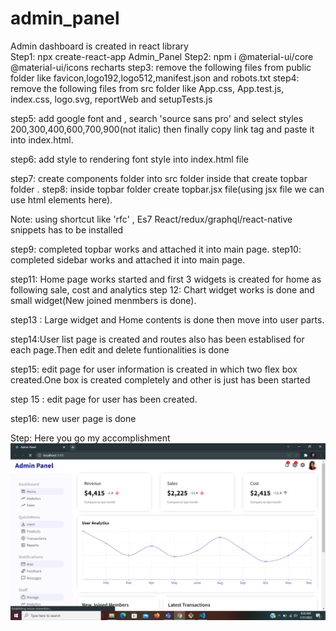 # admin_panel
Admin dashboard is created in react library  
Step1: npx create-react-app Admin_Panel 
Step2: npm i @material-ui/core @material-ui/icons recharts 
step3: remove the following files from public folder like favicon,logo192,logo512,manifest.json and robots.txt 
step4: remove the following files from src folder like App.css, App.test.js, index.css, logo.svg, reportWeb and setupTests.js

step5: add google font and , search 'source sans pro' and select styles 200,300,400,600,700,900(not italic) then finally copy link tag and paste it into index.html.

step6: add style to rendering font style into index.html file

step7: create components folder into src folder inside that create topbar folder . step8: inside topbar folder create topbar.jsx file(using jsx file we can use html elements here).

Note: using shortcut like 'rfc' , Es7 React/redux/graphql/react-native snippets has to be installed

step9: completed topbar works and attached it into main page. 
step10: completed sidebar works  and attached it into main page.

step11: Home page works started and first 3 widgets is created for home as following sale, cost and analytics
step 12: Chart widget works is done and small widget(New joined menmbers is done).

step13 : Large widget and Home contents is done then move into user parts.

step14:User list page is created and routes also has been establised for each page.Then edit and delete funtionalities is done

step15: edit page for user information is created in which two flex box created.One box is created completely
and other is just has been started

step 15 : edit page for user has been created.

step16: new user page is done

Step: Here you go my accomplishment
![alt text](https://github.com/JenushanthAts/admin_panel/blob/WebDev/Screenshot%20(15).png)
